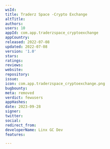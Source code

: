 ```yaml
---
wsId: 
title: Traderz Space -Crypto Exchange
altTitle: 
authors: 
users: 10
appId: com.app.traderzspace_cryptoexchange
appCountry: 
released: 2022-07-08
updated: 2022-07-08
version: '1.0'
stars: 
ratings: 
reviews: 
website: 
repository: 
issue: 
icon: com.app.traderzspace_cryptoexchange.png
bugbounty: 
meta: removed
verdict: fewusers
appHashes: 
date: 2023-09-28
signer: 
twitter: 
social: 
redirect_from: 
developerName: Linx GC Dev
features: 

---
```


